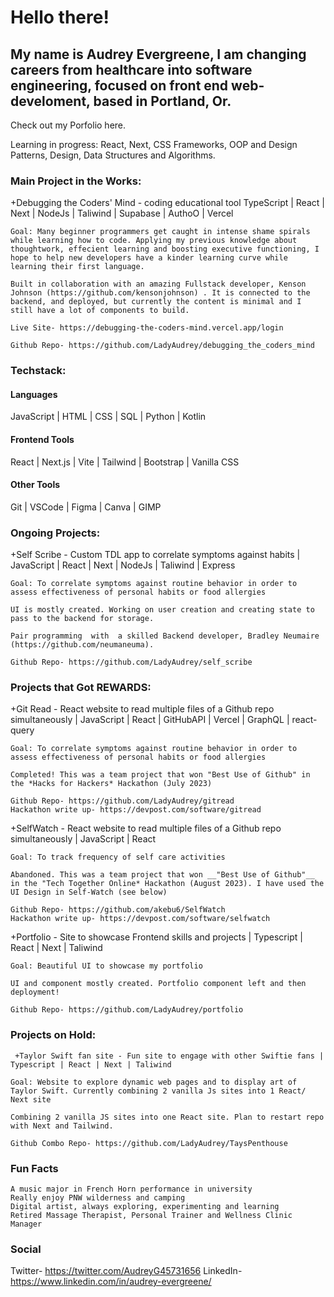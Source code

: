 # Hello there!

## My name is Audrey Evergreene, I am changing careers from healthcare into software engineering, focused on front end web-develoment, based in Portland, Or.
Check out my Porfolio here.

Learning in progress: React, Next, CSS Frameworks, OOP and Design Patterns, Design, Data Structures and Algorithms.

### Main Project in the Works:
  +Debugging the Coders' Mind - coding educational tool
  TypeScript | React | Next | NodeJs | Taliwind | Supabase | AuthoO | Vercel
    
    Goal: Many beginner programmers get caught in intense shame spirals while learning how to code. Applying my previous knowledge about thoughtwork, effecient learning and boosting executive functioning, I hope to help new developers have a kinder learning curve while learning their first language.
    
    Built in collaboration with an amazing Fullstack developer, Kenson Johnson (https://github.com/kensonjohnson) . It is connected to the backend, and deployed, but currently the content is minimal and I still have a lot of components to build.

    Live Site- https://debugging-the-coders-mind.vercel.app/login
    
    Github Repo- https://github.com/LadyAudrey/debugging_the_coders_mind


### Techstack:

#### Languages
JavaScript | HTML | CSS | SQL | Python | Kotlin

#### Frontend Tools
React | Next.js | Vite | Tailwind | Bootstrap | Vanilla CSS

#### Other Tools

Git | VSCode | Figma | Canva | GIMP

### Ongoing Projects:
 +Self Scribe - Custom TDL app to correlate symptoms against habits | JavaScript | React | Next | NodeJs | Taliwind | Express
      
    Goal: To correlate symptoms against routine behavior in order to assess effectiveness of personal habits or food allergies

    UI is mostly created. Working on user creation and creating state to pass to the backend for storage.
    
    Pair programming  with  a skilled Backend developer, Bradley Neumaire (https://github.com/neumaneuma).  

    Github Repo- https://github.com/LadyAudrey/self_scribe

### Projects that Got **REWARDS**:

 +Git Read - React website to read multiple files of a Github repo simultaneously | JavaScript | React | GitHubAPI | Vercel | GraphQL | react-query
      
    Goal: To correlate symptoms against routine behavior in order to assess effectiveness of personal habits or food allergies

    Completed! This was a team project that won "Best Use of Github" in the *Hacks for Hackers* Hackathon (July 2023)

    Github Repo- https://github.com/LadyAudrey/gitread
    Hackathon write up- https://devpost.com/software/gitread

 +SelfWatch - React website to read multiple files of a Github repo simultaneously | JavaScript | React
      
    Goal: To track frequency of self care activities

    Abandoned. This was a team project that won __"Best Use of Github"__ in the "Tech Together Online* Hackathon (August 2023). I have used the UI Design in Self-Watch (see below)

    Github Repo- https://github.com/akebu6/SelfWatch
    Hackathon write up- https://devpost.com/software/selfwatch

 +Portfolio - Site to showcase Frontend skills and projects | Typescript | React | Next | Taliwind
      
    Goal: Beautiful UI to showcase my portfolio
    
    UI and component mostly created. Portfolio component left and then deployment!
    
    Github Repo- https://github.com/LadyAudrey/portfolio

### Projects on Hold:

     +Taylor Swift fan site - Fun site to engage with other Swiftie fans | Typescript | React | Next | Taliwind
    
    Goal: Website to explore dynamic web pages and to display art of Taylor Swift. Currently combining 2 vanilla Js sites into 1 React/ Next site

    Combining 2 vanilla JS sites into one React site. Plan to restart repo with Next and Tailwind.
    
    Github Combo Repo- https://github.com/LadyAudrey/TaysPenthouse

### Fun Facts

    A music major in French Horn performance in university
    Really enjoy PNW wilderness and camping
    Digital artist, always exploring, experimenting and learning
    Retired Massage Therapist, Personal Trainer and Wellness Clinic Manager

### Social

Twitter- https://twitter.com/AudreyG45731656
LinkedIn- https://www.linkedin.com/in/audrey-evergreene/
